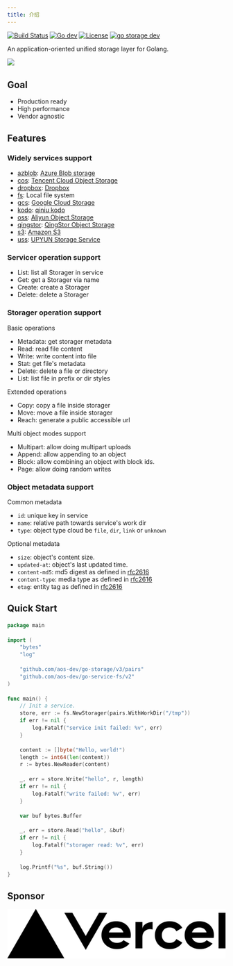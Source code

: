 ```yaml
---
title: 介绍
---
```


[![Build Status](https://github.com/aos-dev/go-storage/workflows/Unittest/badge.svg?branch=master)](https://github.com/aos-dev/go-storage/actions?query=workflow%3AUnittest) [![Go dev](https://godoc.org/github.com/aos-dev/go-storage?status.svg)](https://godoc.org/github.com/aos-dev/go-storage) [![License](https://img.shields.io/badge/license-apache%20v2-blue.svg)](https://github.com/Xuanwo/storage/blob/master/LICENSE) [![go storage dev](https://img.shields.io/matrix/go-storage:aos.dev.svg?server_fqdn=chat.aos.dev&label=%23go-storage%3Aaos.dev&logo=matrix)](https://matrix.to/#/#go-storage:aos.dev)

An application-oriented unified storage layer for Golang.

![](/docs/go-storage/operations/operations.png)

## Goal

- Production ready
- High performance
- Vendor agnostic

## Features

### Widely services support

- [azblob](docs/go-storage/services/azblob/): [Azure Blob storage](https://docs.microsoft.com/en-us/azure/storage/blobs/)
- [cos](docs/go-storage/services/cos/): [Tencent Cloud Object Storage](https://cloud.tencent.com/product/cos)
- [dropbox](docs/go-storage/services/dropbox/): [Dropbox](https://www.dropbox.com)
- [fs](docs/go-storage/services/fs/): Local file system
- [gcs](docs/go-storage/services/gcs/): [Google Cloud Storage](https://cloud.google.com/storage/)
- [kodo](docs/go-storage/services/kodo/): [qiniu kodo](https://www.qiniu.com/products/kodo)
- [oss](docs/go-storage/services/oss/): [Aliyun Object Storage](https://www.aliyun.com/product/oss)
- [qingstor](docs/go-storage/services/qingstor/): [QingStor Object Storage](https://www.qingcloud.com/products/qingstor/)
- [s3](docs/go-storage/services/s3/): [Amazon S3](https://aws.amazon.com/s3/)
- [uss](docs/go-storage/services/uss/): [UPYUN Storage Service](https://www.upyun.com/products/file-storage)

### Servicer operation support

- List: list all Storager in service
- Get: get a Storager via name
- Create: create a Storager
- Delete: delete a Storager

### Storager operation support

Basic operations

- Metadata: get storager metadata
- Read: read file content
- Write: write content into file
- Stat: get file's metadata
- Delete: delete a file or directory
- List: list file in prefix or dir styles

Extended operations

- Copy: copy a file inside storager
- Move: move a file inside storager
- Reach: generate a public accessible url

Multi object modes support

- Multipart: allow doing multipart uploads
- Append: allow appending to an object
- Block: allow combining an object with block ids.
- Page: allow doing random writes

### Object metadata support

Common metadata

- `id`: unique key in service
- `name`: relative path towards service's work dir
- `type`: object type cloud be `file`, `dir`, `link` or `unknown`

Optional metadata

- `size`: object's content size.
- `updated-at`: object's last updated time.
- `content-md5`: md5 digest as defined in [rfc2616](https://tools.ietf.org/html/rfc2616#section-14.15)
- `content-type`: media type as defined in [rfc2616](https://tools.ietf.org/html/rfc2616#section-14.17)
- `etag`: entity tag as defined in [rfc2616](https://tools.ietf.org/html/rfc2616#section-14.19)

## Quick Start

```go
package main

import (
    "bytes"
    "log"

    "github.com/aos-dev/go-storage/v3/pairs"
    "github.com/aos-dev/go-service-fs/v2"
)

func main() {
    // Init a service.
    store, err := fs.NewStorager(pairs.WithWorkDir("/tmp"))
    if err != nil {
        log.Fatalf("service init failed: %v", err)
    }

    content := []byte("Hello, world!")
    length := int64(len(content))
    r := bytes.NewReader(content)

    _, err = store.Write("hello", r, length)
    if err != nil {
        log.Fatalf("write failed: %v", err)
    }

    var buf bytes.Buffer

    _, err = store.Read("hello", &buf)
    if err != nil {
        log.Fatalf("storager read: %v", err)
    }

    log.Printf("%s", buf.String())
}
```

## Sponsor

<a href="https://vercel.com?utm_source=aos-dev&utm_campaign=oss">
    <img src="/img/vercel_logo_dark.svg" />
</a>

